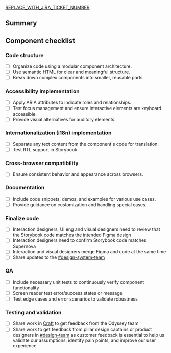 <!--
Thank you for contributing! Please follow the steps below to help us process your PR quickly.

- 📝 Use a meaningful title for the pull request and include the name of the package modified.
- 📓 Ensure each of your commit messages adhere to the conventional commit specification.
- ✅ Add or edit tests to reflect the change (run `yarn test`).
- 🙏 Please review your own PR to check for anything you may have missed.
-->

[REPLACE_WITH_JIRA_TICKET_NUMBER](https://oktainc.atlassian.net/browse/REPLACE_WITH_JIRA_TICKET_NUMBER)

## Summary

<!--
  Add a description with these talking points:
  1. Figma link if applicable.
  2. A brief description of the work and why it was done in this particular way.
-->

## Component checklist

<!-- Please track and mark relevant items as part of the component development process. Remove any non-applicable items. -->

### Code structure

- [ ] Organize code using a modular component architecture.
- [ ] Use semantic HTML for clear and meaningful structure.
- [ ] Break down complex components into smaller, reusable parts.

### Accessibility implementation

- [ ] Apply ARIA attributes to indicate roles and relationships.
- [ ] Test focus management and ensure interactive elements are keyboard accessible.
- [ ] Provide visual alternatives for auditory elements.

### Internationalization (i18n) implementation

- [ ] Separate any text content from the component's code for translation.
- [ ] Test RTL support in Storybook

### Cross-browser compatibility

- [ ] Ensure consistent behavior and appearance across browsers.

### Documentation

- [ ] Include code snippets, demos, and examples for various use cases.
- [ ] Provide guidance on customization and handling special cases.

### Finalize code

- [ ] Interaction designers, UI eng and visual designers need to review that the Storybook code matches the intended Figma design
- [ ] Interaction designers need to confirm Storybook code matches Supernova
- [ ] Interaction and visual designers merge Figma and code at the same time
- [ ] Share updates to the [#design-system-team](https://okta.slack.com/archives/C02JL12CJPQ)

### QA

- [ ] Include necessary unit tests to continuously verify component functionality
- [ ] Screen reader test error/success states or message
- [ ] Test edge cases and error scenarios to validate robustness

### Testing and validation

- [ ] Share work in [Craft](https://docs.google.com/document/d/1dqaEzKW3SlKccw2ILjX7y3LQY0toeNe9OuwpOs2XxcI/edit#heading=h.j8zakyclqze5) to get feedback from the Odyssey team
- [ ] Share work to get feedback from pillar design captains or product designers in [#design-team](https://okta.slack.com/archives/G7REPJFUY) as customer feedback is essential to help us validate our assumptions, identify pain points, and improve our user experience
